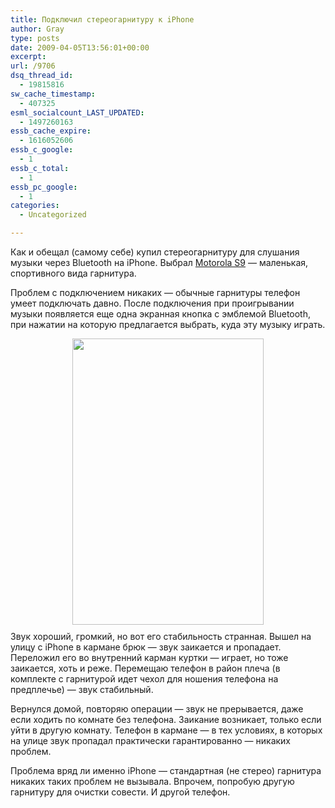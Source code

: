 ```yaml
---
title: Подключил стереогарнитуру к iPhone
author: Gray
type: posts
date: 2009-04-05T13:56:01+00:00
excerpt:
url: /9706
dsq_thread_id:
  - 19815816
sw_cache_timestamp:
  - 407325
esml_socialcount_LAST_UPDATED:
  - 1497260163
essb_cache_expire:
  - 1616052606
essb_c_google:
  - 1
essb_c_total:
  - 1
essb_pc_google:
  - 1
categories:
  - Uncategorized

---
```








<p style="clear: both">
  Как и обещал (самому себе) купил стереогарнитуру для слушания музыки через Bluetooth на iPhone. Выбрал <a href="http://market.yandex.ua/model.xml?hid=418706&#038;modelid=997620" target="_blank">Motorola S9</a> &#8212; маленькая, спортивного вида гарнитура.
</p>

<p style="clear: both">
  Проблем с подключением никаких &#8212; обычные гарнитуры телефон умеет подключать давно. После подключения при проигрывании музыки появляется еще одна экранная кнопка с эмблемой Bluetooth, при нажатии на которую предлагается выбрать, куда эту музыку играть.
</p>

<p style="clear: both">
  <a href="https://i1.wp.com/www.searchengines.ru/blog/bluetooth.jpg" class="image-link"><img class="linked-to-original" src="https://i1.wp.com/www.searchengines.ru/blog/bluetooth-thumb.jpg?resize=306%2C458" height="458" width="306" style=" text-align: center; display: block; margin: 0 auto 10px;" data-recalc-dims="1" /></a>Звук хороший, громкий, но вот его стабильность странная. Вышел на улицу с iPhone в кармане брюк &#8212; звук заикается и пропадает. Переложил его во внутренний карман куртки &#8212; играет, но тоже заикается, хоть и реже. Перемещаю телефон в район плеча (в комплекте с гарнитурой идет чехол для ношения телефона на предплечье) &#8212; звук стабильный.
</p>

<p style="clear: both">
  Вернулся домой, повторяю операции &#8212; звук не прерывается, даже если ходить по комнате без телефона. Заикание возникает, только если уйти в другую комнату. Телефон в кармане &#8212; в тех условиях, в которых на улице звук пропадал практически гарантированно &#8212; никаких проблем.
</p>

<p style="clear: both">
  Проблема вряд ли именно iPhone &#8212; стандартная (не стерео) гарнитура никаких таких проблем не вызывала. Впрочем, попробую другую гарнитуру для очистки совести. И другой телефон.
</p>